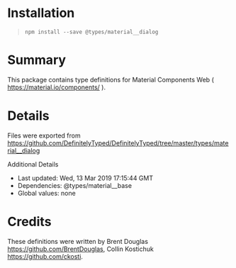 # Installation
> `npm install --save @types/material__dialog`

# Summary
This package contains type definitions for Material Components Web ( https://material.io/components/ ).

# Details
Files were exported from https://github.com/DefinitelyTyped/DefinitelyTyped/tree/master/types/material__dialog

Additional Details
 * Last updated: Wed, 13 Mar 2019 17:15:44 GMT
 * Dependencies: @types/material__base
 * Global values: none

# Credits
These definitions were written by Brent Douglas <https://github.com/BrentDouglas>, Collin Kostichuk <https://github.com/ckosti>.
